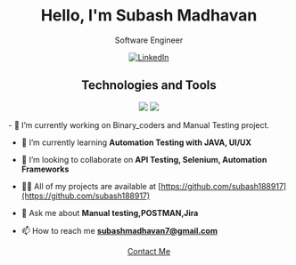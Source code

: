 <!-- Header -->
<!-- Introduction -->
<h1 align="center">Hello, I'm Subash Madhavan</h1>
<p align="center">
  Software Engineer 
</p>

<!-- Social Media Badges -->
<p align="center">
<!--   <a href="https://twitter.com/your_twitter_subashMadhavan">
    <img src="https://img.shields.io/twitter/follow/your_twitter_username?style=social" alt="Twitter">
  </a> -->
  <a href="https://www.linkedin.com/in/subash-madhavan-a39a161ba/">
    <img src="https://img.shields.io/badge/LinkedIn-Connect-blue" alt="LinkedIn">
  </a>
  <!-- Add more social media badges as needed -->
</p>

<!-- Technologies and Tools -->
<h2 align="center">Technologies and Tools</h2>
<p align="center">
  <img src="https://img.shields.io/badge/Skills-HTML,CSS,Manual_Testing,Azure_Fundamentals-green">
  <img src="https://img.shields.io/badge/Tools-Visual_Studio_Code,Postman,Jira,Figma-blue">
  <!-- Add more technology badges as needed -->
</p>
- 🔭 I’m currently working on Binary_coders and Manual Testing project.

- 🌱 I’m currently learning **Automation Testing with JAVA, UI/UX**

- 👯 I’m looking to collaborate on **API Testing, Selenium, Automation Frameworks**

- 👨‍💻 All of my projects are available at [https://github.com/subash188917](https://github.com/subash188917)

- 💬 Ask me about **Manual testing,POSTMAN,Jira**
- 📫 How to reach me **subashmadhavan7@gmail.com**

<!-- GitHub Stats -->


  
<!-- Featured Projects -->
<!--<h2 align="left">Featured Projects</h2>
     <p align="center"> 
     <a href="https://github.com/your_username/project1"> 
    <img src="https://github-readme-stats.vercel.app/api/pin/?username=your_username&repo=project1" alt="Project 1">
  </a>
  <a href="https://github.com/your_username/project2">
    <img src="https://github-readme-stats.vercel.app/api/pin/?username=your_username&repo=project2" alt="Project 2">
  </a>-->
  <!-- Add more featured projects as needed -->
</p>

<!-- Footer -->
<p align="center">
  <a href="mailto:youremail@example.com">Contact Me</a>
</p>
